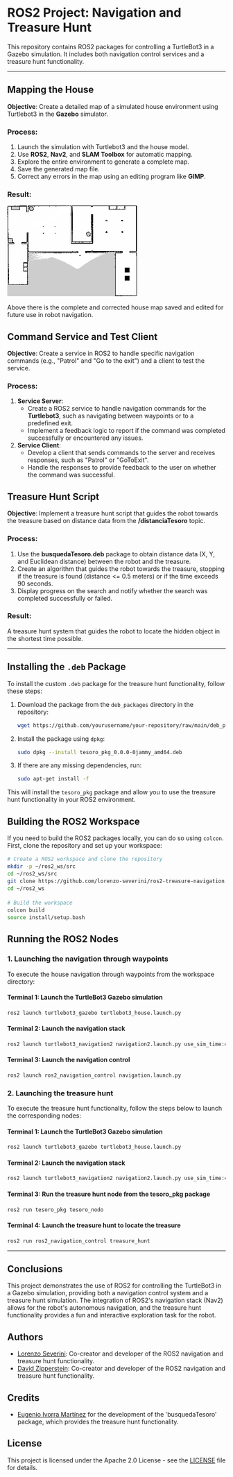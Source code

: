 # ROS2 Project: Navigation and Treasure Hunt

This repository contains ROS2 packages for controlling a TurtleBot3 in a Gazebo simulation. It includes both navigation control services and a treasure hunt functionality.

---

## Mapping the House

**Objective**: Create a detailed map of a simulated house environment using Turtlebot3 in the **Gazebo** simulator.

### Process:
1. Launch the simulation with Turtlebot3 and the house model.
2. Use **ROS2**, **Nav2**, and **SLAM Toolbox** for automatic mapping.
3. Explore the entire environment to generate a complete map.
4. Save the generated map file.
5. Correct any errors in the map using an editing program like **GIMP**.

### Result:

![Mapped house](https://github.com/lorenzo-severini/ros2-treasure-navigation/blob/main/images/house_map.png)

Above there is the complete and corrected house map saved and edited for future use in robot navigation.



## Command Service and Test Client

**Objective**: Create a service in ROS2 to handle specific navigation commands (e.g., "Patrol" and "Go to the exit") and a client to test the service.

### Process:
1. **Service Server**:
   - Create a ROS2 service to handle navigation commands for the **Turtlebot3**, such as navigating between waypoints or to a predefined exit.
   - Implement a feedback logic to report if the command was completed successfully or encountered any issues.
2. **Service Client**:
   - Develop a client that sends commands to the server and receives responses, such as "Patrol" or "GoToExit".
   - Handle the responses to provide feedback to the user on whether the command was successful.

## Treasure Hunt Script

**Objective**: Implement a treasure hunt script that guides the robot towards the treasure based on distance data from the **/distanciaTesoro** topic.

### Process:
1. Use the **busquedaTesoro.deb** package to obtain distance data (X, Y, and Euclidean distance) between the robot and the treasure.
2. Create an algorithm that guides the robot towards the treasure, stopping if the treasure is found (distance <= 0.5 meters) or if the time exceeds 90 seconds.
3. Display progress on the search and notify whether the search was completed successfully or failed.

### Result:
A treasure hunt system that guides the robot to locate the hidden object in the shortest time possible.

---

## Installing the `.deb` Package

To install the custom `.deb` package for the treasure hunt functionality, follow these steps:

1. Download the package from the `deb_packages` directory in the repository:

   ```bash
   wget https://github.com/yourusername/your-repository/raw/main/deb_packages/tesoro_pkg_0.0.0-0jammy_amd64.deb
   ```

2. Install the package using `dpkg`:

   ```bash
   sudo dpkg --install tesoro_pkg_0.0.0-0jammy_amd64.deb
   ```

3. If there are any missing dependencies, run:

   ```bash
   sudo apt-get install -f
   ```

This will install the `tesoro_pkg` package and allow you to use the treasure hunt functionality in your ROS2 environment.



## Building the ROS2 Workspace
If you need to build the ROS2 packages locally, you can do so using `colcon`. First, clone the repository and set up your workspace:

```bash
# Create a ROS2 workspace and clone the repository
mkdir -p ~/ros2_ws/src
cd ~/ros2_ws/src
git clone https://github.com/lorenzo-severini/ros2-treasure-navigation.git
cd ~/ros2_ws

# Build the workspace
colcon build
source install/setup.bash
```



## Running the ROS2 Nodes


### 1. Launching the navigation through waypoints

To execute the house navigation through waypoints from the workspace directory:

#### Terminal 1: Launch the TurtleBot3 Gazebo simulation

```bash
ros2 launch turtlebot3_gazebo turtlebot3_house.launch.py
```

#### Terminal 2: Launch the navigation stack

```bash
ros2 launch turtlebot3_navigation2 navigation2.launch.py use_sim_time:=True map:=src/ros2_navigation_control/ros2_navigation_control/house_map.yaml
```

#### Terminal 3: Launch the navigation control

```bash
ros2 launch ros2_navigation_control navigation.launch.py
```


### 2. Launching the treasure hunt

To execute the treasure hunt functionality, follow the steps below to launch the corresponding nodes:

#### Terminal 1: Launch the TurtleBot3 Gazebo simulation

```bash
ros2 launch turtlebot3_gazebo turtlebot3_house.launch.py
```

#### Terminal 2: Launch the navigation stack

```bash
ros2 launch turtlebot3_navigation2 navigation2.launch.py use_sim_time:=True map:=/home/lorenzo/ros2_ws/src/ros2_navigation_control/ros2_navigation_control/house_map.yaml
```

#### Terminal 3: Run the treasure hunt node from the tesoro_pkg package

```bash
ros2 run tesoro_pkg tesoro_nodo
```

#### Terminal 4: Launch the treasure hunt to locate the treasure

```bash
ros2 run ros2_navigation_control treasure_hunt
```

---

## Conclusions

This project demonstrates the use of ROS2 for controlling the TurtleBot3 in a Gazebo simulation, providing both a navigation control system and a treasure hunt simulation. The integration of ROS2's navigation stack (Nav2) allows for the robot's autonomous navigation, and the treasure hunt functionality provides a fun and interactive exploration task for the robot.


## Authors

* [Lorenzo Severini](https://github.com/lorenzo-severini): Co-creator and developer of the ROS2 navigation and treasure hunt functionality.
* [David Zipperstein](https://github.com/david-z2812): Co-creator and developer of the ROS2 navigation and treasure hunt functionality.


## Credits

* [Eugenio Ivorra Martínez](https://github.com/euivmar) for the development of the 'busquedaTesoro' package, which provides the treasure hunt functionality.


## License

This project is licensed under the Apache 2.0 License - see the [LICENSE](LICENSE) file for details.
